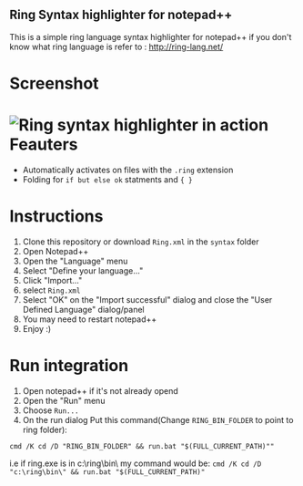 Ring Syntax highlighter for notepad++
--------------
This is a simple ring language syntax highlighter for notepad++
if you don't know what ring language is refer to : http://ring-lang.net/

Screenshot
======
![Ring syntax highlighter in action](http://i.imgur.com/DqZyyXg.png)
Feauters
======
- Automatically activates on files with the `.ring` extension
- Folding for `if but else ok` statments and `{ }`


Instructions
============
1. Clone this repository or download `Ring.xml` in the `syntax` folder
2. Open Notepad++
3. Open the "Language" menu
4. Select "Define your language..."
5. Click "Import..."
6. select `Ring.xml`
7. Select "OK" on the "Import successful" dialog and close the "User Defined Language" dialog/panel
8. You may need to restart notepad++
9. Enjoy :)

Run integration
===
1. Open notepad++ if it's not already opend
2. Open the "Run" menu
3. Choose `Run...`
4. On the run dialog Put this command(Change `RING_BIN_FOLDER` to point to ring folder): 
 
`cmd /K cd /D "RING_BIN_FOLDER" && run.bat "$(FULL_CURRENT_PATH)""`

i.e if ring.exe is in c:\ring\bin\ my command would be:
`cmd /K cd /D "c:\ring\bin\" && run.bat "$(FULL_CURRENT_PATH)"`
